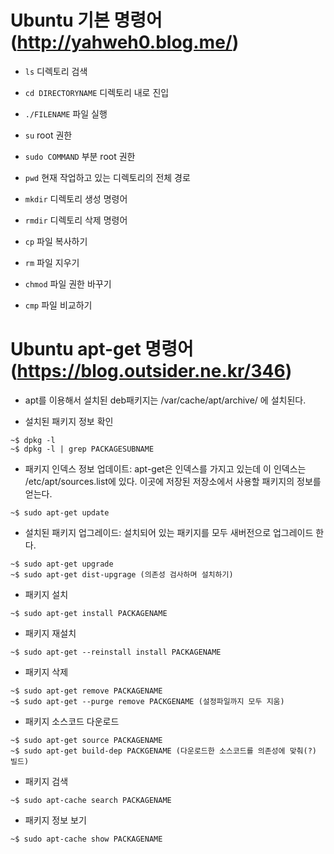 # Ubuntu 기본 명령어 (http://yahweh0.blog.me/)
* `ls` 디렉토리 검색
* `cd DIRECTORYNAME` 디렉토리 내로 진입
* `./FILENAME` 파일 실행
* `su` root 권한
* `sudo COMMAND` 부분 root 권한

* `pwd` 현재 작업하고 있는 디렉토리의 전체 경로
* `mkdir` 디렉토리 생성 명령어
* `rmdir` 디렉토리 삭제 명령어
* `cp` 파일 복사하기
* `rm` 파일 지우기
* `chmod` 파일 권한 바꾸기
* `cmp` 파일 비교하기

# Ubuntu apt-get 명령어 (https://blog.outsider.ne.kr/346)
* apt를 이용해서 설치된 deb패키지는 /var/cache/apt/archive/ 에 설치된다.

* 설치된 패키지 정보 확인
```
~$ dpkg -l
~$ dpkg -l | grep PACKAGESUBNAME
```

* 패키지 인덱스 정보 업데이트: apt-get은 인덱스를 가지고 있는데 이 인덱스는 /etc/apt/sources.list에 있다. 이곳에 저장된 저장소에서 사용할 패키지의 정보를 얻는다.
```
~$ sudo apt-get update
```

* 설치된 패키지 업그레이드: 설치되어 있는 패키지를 모두 새버전으로 업그레이드 한다.
```
~$ sudo apt-get upgrade
~$ sudo apt-get dist-upgrage (의존성 검사하며 설치하기)
```

* 패키지 설치
```
~$ sudo apt-get install PACKAGENAME
```

* 패키지 재설치
```
~$ sudo apt-get --reinstall install PACKAGENAME
```

* 패키지 삭제
```
~$ sudo apt-get remove PACKAGENAME
~$ sudo apt-get --purge remove PACKGENAME (설정파일까지 모두 지움)
```

* 패키지 소스코드 다운로드
```
~$ sudo apt-get source PACKAGENAME
~$ sudo apt-get build-dep PACKGENAME (다운로드한 소스코드를 의존성에 맞춰(?) 빌드)
```

* 패키지 검색
```
~$ sudo apt-cache search PACKAGENAME
```

* 패키지 정보 보기
```
~$ sudo apt-cache show PACKAGENAME
```
